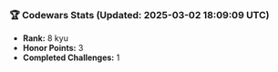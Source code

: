 ### 🏆 Codewars Stats (Updated: 2025-03-02 18:09:09 UTC)

- **Rank:** 8 kyu
- **Honor Points:** 3
- **Completed Challenges:** 1
